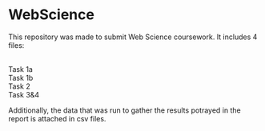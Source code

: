# WebScience

This repository was made to submit Web Science coursework. It includes 4 files:

<br /> Task 1a
<br /> Task 1b
<br /> Task 2
<br /> Task 3&4

Additionally, the data that was run to gather the results potrayed in the report is attached in csv files.
